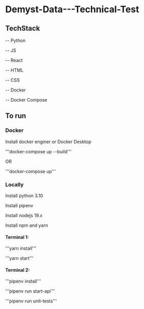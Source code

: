 # Demyst-Data---Technical-Test

## TechStack

-- Python

-- JS

-- React

-- HTML

-- CSS

-- Docker

-- Docker Compose

## To run

### Docker

Install docker enginer or Docker Desktop

'''docker-compose up --build'''

OR


'''docker-compose up'''

### Locally

Install python 3.10

Install pipenv

Install nodejs 19.x

Install npm and yarn

#### Terminal 1:

'''yarn install'''

'''yarn start'''

#### Terminal 2:

'''pipenv install'''

'''pipenv run start-api'''

'''pipenv run unit-tests'''
